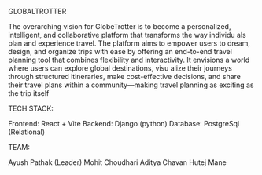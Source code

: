GLOBALTROTTER

The overarching vision for GlobeTrotter is to become a personalized, 
intelligent, and collaborative platform that transforms the way individu
als plan and experience travel. The platform aims to empower users to 
dream, design, and organize trips with ease by offering an end-to-end 
travel planning tool that combines flexibility and interactivity.
 It envisions a world where users can explore global destinations, visu
alize their journeys through structured itineraries, make cost-effective 
decisions, and share their travel plans within a community—making 
travel planning as exciting as the trip itself

TECH STACK:

Frontend: React + Vite
Backend: Django (python)
Database: PostgreSql (Relational)

TEAM:

Ayush Pathak (Leader)
Mohit Choudhari
Aditya Chavan
Hutej Mane
